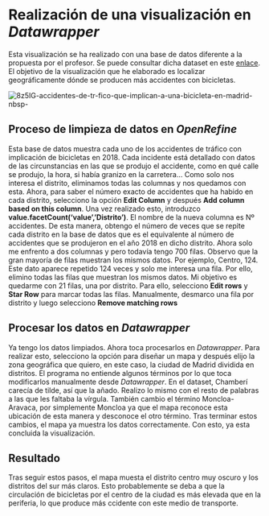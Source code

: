 # Realización de una visualización en *Datawrapper*
Esta visualización se ha realizado con una base de datos diferente a la propuesta por el profesor. Se puede consultar dicha dataset en este [enlace](https://datos.gob.es/es/catalogo/l01280796-accidentes-de-trafico-con-implicacion-de-bicicletas). El objetivo de la visualización que he elaborado es localizar geográficamente dónde se producen más accidentes con bicicletas.

![8z5IG-accidentes-de-tr-fico-que-implican-a-una-bicicleta-en-madrid-nbsp-](https://user-images.githubusercontent.com/90263735/143495808-b66b4258-cfdb-470c-873b-fbb51587ec8e.png)

## Proceso de limpieza de datos en *OpenRefine*
Esta base de datos muestra cada uno de los accidentes de tráfico con implicación de bicicletas en 2018. Cada incidente está detallado con datos de las circunstancias en las que se produjo el accidente, como en qué calle se produjo, la hora, si había granizo en la carretera… 
Como solo nos interesa el distrito, eliminamos todas las columnas y nos quedamos con esta. Ahora, para saber el número exacto de accidentes que ha habido en cada distrito, selecciono la opción **Edit Column** y después **Add column based on this column**. Una vez realizado esto, introduzco **value.facetCount(‘value’,’Distrito’)**. El nombre de la nueva columna es Nº accidentes. 
De esta manera, obtengo el número de veces que se repite cada distrito en la base de datos que es el equivalente al número de accidentes que se produjeron en el año 2018 en dicho distrito.
Ahora solo me enfrento a dos columnas y pero todavía tengo 700 filas. Observo que la gran mayoría de filas muestran los mismos datos. Por ejemplo, Centro, 124. Este dato aparece repetido 124 veces y solo me interesa una fila. Por ello, elimino todas las filas que muestran los mismos datos. Mi objetivo es quedarme con 21 filas, una por distrito.  Para ello, selecciono **Edit rows** y **Star Row** para marcar todas las filas. Manualmente, desmarco una fila por distrito y luego selecciono **Remove matching rows**

## Procesar los datos en *Datawrapper*
Ya tengo los datos limpiados. Ahora toca procesarlos en *Datawrapper*. Para realizar esto, selecciono la opción para diseñar un mapa y después elijo la zona geográfica que quiero, en este caso, la ciudad de Madrid dividida en distritos. El programa no entiende algunos términos por lo que toca modificarlos manualmente desde *Datawrapper*. En el dataset, Chamberí carecía de tilde, así que la añado. Realizo lo mismo con el resto de palabras a las que les faltaba la vírgula. También cambio el término Moncloa-Aravaca, por simplemente Moncloa ya que el mapa reconoce esta ubicación de esta manera y desconoce el otro término.
Tras terminar estos cambios, el mapa ya muestra los datos correctamente. Con esto, ya esta concluida la visualización.

## Resultado
Tras seguir estos pasos, el mapa muesta el distrito centro muy oscuro y los distritos del sur más claros. Esto probablemente se deba a que la circulación de bicicletas por el centro de la ciudad es más elevada que en la periferia, lo que produce más ccidente con este medio de transporte. 
